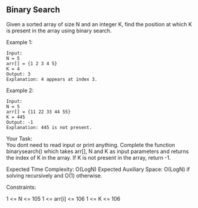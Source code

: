 ## Binary Search

Given a sorted array of size N and an integer K, find the position at which K is present in the array using binary
search.

Example 1:

```
Input:
N = 5
arr[] = {1 2 3 4 5}
K = 4
Output: 3
Explanation: 4 appears at index 3.
```

Example 2:

```
Input:
N = 5
arr[] = {11 22 33 44 55}
K = 445
Output: -1
Explanation: 445 is not present.
```

Your Task:  
You dont need to read input or print anything. Complete the function binarysearch() which takes arr[], N and K as input
parameters and returns the index of K in the array. If K is not present in the array, return -1.

Expected Time Complexity: O(LogN)
Expected Auxiliary Space: O(LogN) if solving recursively and O(1) otherwise.

Constraints:

1 <= N <= 105
1 <= arr[i] <= 106
1 <= K <= 106